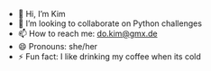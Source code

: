 - 👋 Hi, I’m Kim
- 💞️ I’m looking to collaborate on Python challenges
- 📫 How to reach me: do.kim@gmx.de
- 😄 Pronouns: she/her
- ⚡ Fun fact: I like drinking my coffee when its cold

<!---
doliki/doliki is a ✨ special ✨ repository because its `README.md` (this file) appears on your GitHub profile.
You can click the Preview link to take a look at your changes.
- 👀 I’m interested in ...
- 🌱 I’m currently learning ...
--->
